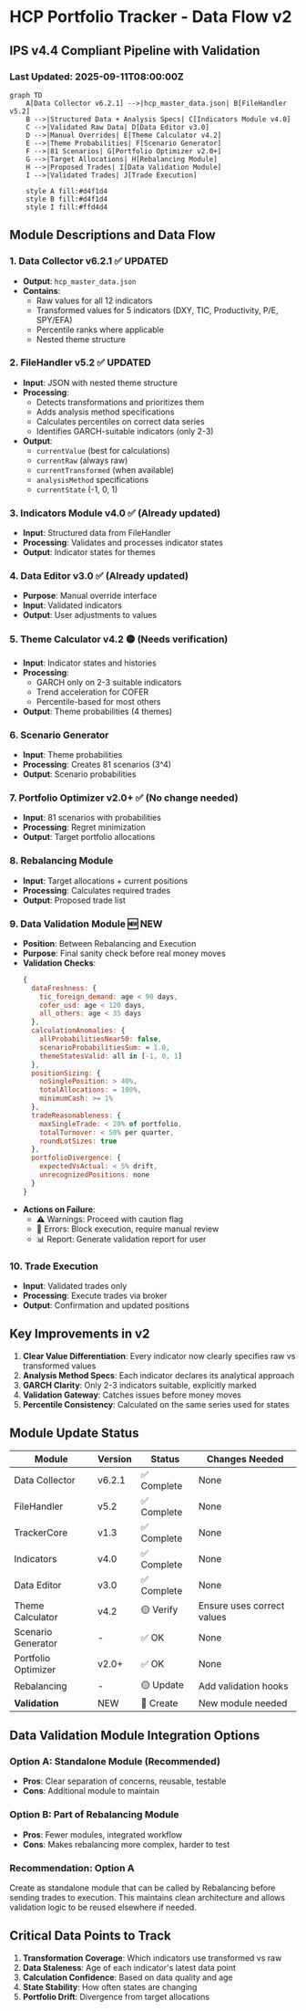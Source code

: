 # HCP Portfolio Tracker - Data Flow v2
## IPS v4.4 Compliant Pipeline with Validation
### Last Updated: 2025-09-11T08:00:00Z

```mermaid
graph TD
    A[Data Collector v6.2.1] -->|hcp_master_data.json| B[FileHandler v5.2]
    B -->|Structured Data + Analysis Specs| C[Indicators Module v4.0]
    C -->|Validated Raw Data| D[Data Editor v3.0]
    D -->|Manual Overrides| E[Theme Calculator v4.2]
    E -->|Theme Probabilities| F[Scenario Generator]
    F -->|81 Scenarios| G[Portfolio Optimizer v2.0+]
    G -->|Target Allocations| H[Rebalancing Module]
    H -->|Proposed Trades| I[Data Validation Module]
    I -->|Validated Trades| J[Trade Execution]
    
    style A fill:#d4f1d4
    style B fill:#d4f1d4
    style I fill:#ffd4d4
```

## Module Descriptions and Data Flow

### 1. **Data Collector v6.2.1** ✅ UPDATED
- **Output**: `hcp_master_data.json`
- **Contains**: 
  - Raw values for all 12 indicators
  - Transformed values for 5 indicators (DXY, TIC, Productivity, P/E, SPY/EFA)
  - Percentile ranks where applicable
  - Nested theme structure

### 2. **FileHandler v5.2** ✅ UPDATED
- **Input**: JSON with nested theme structure
- **Processing**:
  - Detects transformations and prioritizes them
  - Adds analysis method specifications
  - Calculates percentiles on correct data series
  - Identifies GARCH-suitable indicators (only 2-3)
- **Output**: 
  - `currentValue` (best for calculations)
  - `currentRaw` (always raw)
  - `currentTransformed` (when available)
  - `analysisMethod` specifications
  - `currentState` (-1, 0, 1)

### 3. **Indicators Module v4.0** ✅ (Already updated)
- **Input**: Structured data from FileHandler
- **Processing**: Validates and processes indicator states
- **Output**: Indicator states for themes

### 4. **Data Editor v3.0** ✅ (Already updated)
- **Purpose**: Manual override interface
- **Input**: Validated indicators
- **Output**: User adjustments to values

### 5. **Theme Calculator v4.2** 🟡 (Needs verification)
- **Input**: Indicator states and histories
- **Processing**:
  - GARCH only on 2-3 suitable indicators
  - Trend acceleration for COFER
  - Percentile-based for most others
- **Output**: Theme probabilities (4 themes)

### 6. **Scenario Generator**
- **Input**: Theme probabilities
- **Processing**: Creates 81 scenarios (3^4)
- **Output**: Scenario probabilities

### 7. **Portfolio Optimizer v2.0+** ✅ (No change needed)
- **Input**: 81 scenarios with probabilities
- **Processing**: Regret minimization
- **Output**: Target portfolio allocations

### 8. **Rebalancing Module**
- **Input**: Target allocations + current positions
- **Processing**: Calculates required trades
- **Output**: Proposed trade list

### 9. **Data Validation Module** 🆕 NEW
- **Position**: Between Rebalancing and Execution
- **Purpose**: Final sanity check before real money moves
- **Validation Checks**:
  ```javascript
  {
    dataFreshness: {
      tic_foreign_demand: age < 90 days,
      cofer_usd: age < 120 days,
      all_others: age < 35 days
    },
    calculationAnomalies: {
      allProbabilitiesNear50: false,
      scenarioProbabilitiesSum: ≈ 1.0,
      themeStatesValid: all in [-1, 0, 1]
    },
    positionSizing: {
      noSinglePosition: > 40%,
      totalAllocations: = 100%,
      minimumCash: >= 1%
    },
    tradeReasonableness: {
      maxSingleTrade: < 20% of portfolio,
      totalTurnover: < 50% per quarter,
      roundLotSizes: true
    },
    portfolioDivergence: {
      expectedVsActual: < 5% drift,
      unrecognizedPositions: none
    }
  }
  ```
- **Actions on Failure**:
  - ⚠️ Warnings: Proceed with caution flag
  - 🛑 Errors: Block execution, require manual review
  - 📊 Report: Generate validation report for user

### 10. **Trade Execution**
- **Input**: Validated trades only
- **Processing**: Execute trades via broker
- **Output**: Confirmation and updated positions

## Key Improvements in v2

1. **Clear Value Differentiation**: Every indicator now clearly specifies raw vs transformed values
2. **Analysis Method Specs**: Each indicator declares its analytical approach
3. **GARCH Clarity**: Only 2-3 indicators suitable, explicitly marked
4. **Validation Gateway**: Catches issues before money moves
5. **Percentile Consistency**: Calculated on the same series used for states

## Module Update Status

| Module | Version | Status | Changes Needed |
|--------|---------|--------|----------------|
| Data Collector | v6.2.1 | ✅ Complete | None |
| FileHandler | v5.2 | ✅ Complete | None |
| TrackerCore | v1.3 | ✅ Complete | None |
| Indicators | v4.0 | ✅ Complete | None |
| Data Editor | v3.0 | ✅ Complete | None |
| Theme Calculator | v4.2 | 🟡 Verify | Ensure uses correct values |
| Scenario Generator | - | ✅ OK | None |
| Portfolio Optimizer | v2.0+ | ✅ OK | None |
| Rebalancing | - | 🟡 Update | Add validation hooks |
| **Validation** | NEW | 🔴 Create | New module needed |

## Data Validation Module Integration Options

### Option A: Standalone Module (Recommended)
- **Pros**: Clear separation of concerns, reusable, testable
- **Cons**: Additional module to maintain

### Option B: Part of Rebalancing Module
- **Pros**: Fewer modules, integrated workflow
- **Cons**: Makes rebalancing more complex, harder to test

### Recommendation: **Option A**
Create as standalone module that can be called by Rebalancing before sending trades to execution. This maintains clean architecture and allows validation logic to be reused elsewhere if needed.

## Critical Data Points to Track

1. **Transformation Coverage**: Which indicators use transformed vs raw
2. **Data Staleness**: Age of each indicator's latest data point
3. **Calculation Confidence**: Based on data quality and age
4. **State Stability**: How often states are changing
5. **Portfolio Drift**: Divergence from target allocations